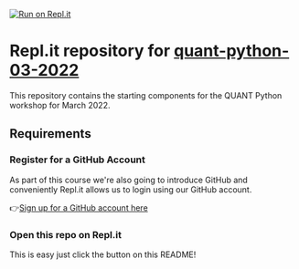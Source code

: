 [![Run on Repl.it](https://repl.it/badge/github/ARCTraining/quant-python-03-2022-replit)](https://repl.it/github/ARCTraining/quant-python-03-2022-replit)
# Repl.it repository for [quant-python-03-2022](https://arctraining.github.io/quant-python-03-2022)

This repository contains the starting components for the QUANT Python workshop for March 2022.

## Requirements

### Register for a GitHub Account

As part of this course we're also going to introduce GitHub and conveniently Repl.it allows us to login using our GitHub account.

👉[Sign up for a GitHub account here](https://github.com/signup)

### Open this repo on Repl.it

This is easy just click the button on this README!
